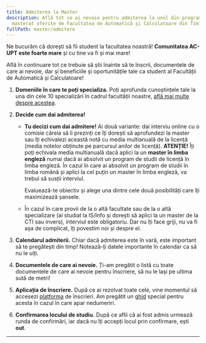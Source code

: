 ```yaml
---
title: Admiterea la Master
description: Află tot ce ai nevoie pentru admiterea la unul din programele de
  masterat oferite de Facultatea de Automatică și Calculatoare din Timișoara!
fullPath: master/admitere
---
```

Ne bucurăm că dorești să fii student la facultatea noastră! **Comunitatea AC-UPT este foarte mare** și cu tine va fi și mai mare!

Află în continuare tot ce trebuie să știi înainte să te înscrii, documentele de care ai nevoie, dar și beneficiile și oportunitățile tale ca student al Facultății de Automatică și Calculatoare!

1. **Domeniile în care te poți specializa.** Poți aprofunda cunoștințele tale la una din cele 10 specializări în cadrul facultății noastre, [află mai multe despre acestea](https://admitere.ac.upt.ro/master/admitere/specializari/).
2. **Decide cum dai admiterea!**

   * **Tu decizi cum dai admitere!** Ai două variante: dai interviu online cu o comisie căreia să îi prezinți ce îți dorești să aprofundezi la master sau îți echivalezi această notă cu media multianuală de la licență (media notelor obținute pe parcursul anilor de licență). **ATENȚIE!** Îți poți echivala media multianuală dacă aplici la un **master în limba engleză** numai dacă ai absolvit un program de studii de licență în limba engleză. În cazul în care ai absolvit un program de studii în limba română și aplici la cel puțin un master în limba engleză, va trebui să susții interviul.

     Evaluează-te obiectiv și alege una dintre cele două posibilități care îți maximizează șansele.
   * În cazul în care provii de la o altă facultate sau de la o altă specializare (ai studiat la IS/Info și dorești să aplici la un master de la CTI sau invers), interviul este obligatoriu. Dar nu îți face griji, nu va fi așa de complicat, îți povestim noi și despre el.

   <Attachment label="Citește aici cum se calculează media de admitere!" internal="master/admitere/media-de-admitere"></Attachment>
3. **Calendarul admiterii.** Chiar dacă admiterea este în vară, este important să te pregătești din timp! Notează-ți datele importante în calendar ca să nu le uiți.

   <Attachment label="Calendarul admiterii" internal="master/admitere/calendarul-admiterii-master-2022"></Attachment>
4. **Documentele de care ai nevoie.** Ți-am pregătit o listă cu toate documentele de care ai nevoie pentru înscriere, să nu le lași pe ultima sută de metri!

   <Attachment label="Lista de documente" internal="master/admitere/documente-necesare22"></Attachment>
5. **Aplicația de înscriere.** După ce ai rezolvat toate cele, vine momentul să accesezi [platforma](https://admitere.upt.ro) de înscrieri. Am pregătit un [ghid](https://www.upt.ro/Informatii_admitere-licenta_1536_ro.html) special pentru acesta în cazul în care apar nedumeriri.
6. **Confirmarea locului de studiu.** După ce aflii că ai fost admis urmează runda de confirmări, iar dacă nu îți accepți locul prin confirmare, ești **out**.

- - -

<Attachment label="Metodologia de organizare și desfășurare a concursului de admitere" file="/uploads/metadmmaster-fac-ac-2021.pdf"></Attachment>